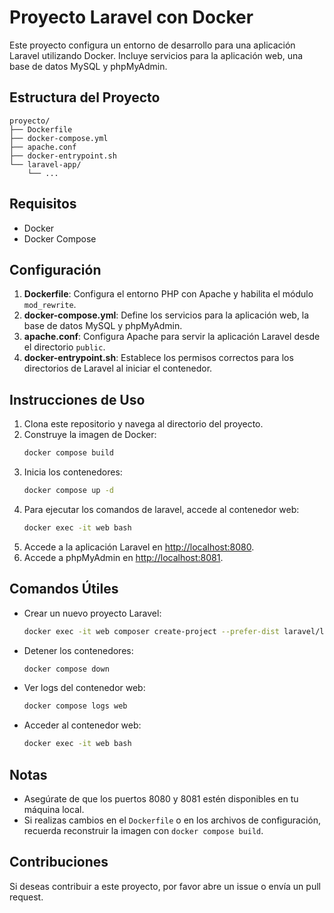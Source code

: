 # Proyecto Laravel con Docker

Este proyecto configura un entorno de desarrollo para una aplicación Laravel utilizando Docker. Incluye servicios para la aplicación web, una base de datos MySQL y phpMyAdmin.

## Estructura del Proyecto

```
proyecto/
├── Dockerfile
├── docker-compose.yml
├── apache.conf
├── docker-entrypoint.sh
└── laravel-app/
    └── ...
```

## Requisitos

- Docker
- Docker Compose

## Configuración

1. **Dockerfile**: Configura el entorno PHP con Apache y habilita el módulo `mod_rewrite`.
2. **docker-compose.yml**: Define los servicios para la aplicación web, la base de datos MySQL y phpMyAdmin.
3. **apache.conf**: Configura Apache para servir la aplicación Laravel desde el directorio `public`.
4. **docker-entrypoint.sh**: Establece los permisos correctos para los directorios de Laravel al iniciar el contenedor.

## Instrucciones de Uso

1. Clona este repositorio y navega al directorio del proyecto.
2. Construye la imagen de Docker:
   ```bash
   docker compose build
   ```
3. Inicia los contenedores:
   ```bash
   docker compose up -d
   ```
4. Para ejecutar los comandos de laravel, accede al contenedor web:
   ```bash
   docker exec -it web bash
   ```
5. Accede a la aplicación Laravel en [http://localhost:8080](http://localhost:8080).
6. Accede a phpMyAdmin en [http://localhost:8081](http://localhost:8081).

## Comandos Útiles

- Crear un nuevo proyecto Laravel:
  ```bash
  docker exec -it web composer create-project --prefer-dist laravel/laravel .
  ```
- Detener los contenedores:
  ```bash
  docker compose down
  ```
- Ver logs del contenedor web:
  ```bash
  docker compose logs web
  ```
- Acceder al contenedor web:
  ```bash
  docker exec -it web bash
  ```

## Notas

- Asegúrate de que los puertos 8080 y 8081 estén disponibles en tu máquina local.
- Si realizas cambios en el `Dockerfile` o en los archivos de configuración, recuerda reconstruir la imagen con `docker compose build`.

## Contribuciones

Si deseas contribuir a este proyecto, por favor abre un issue o envía un pull request.
